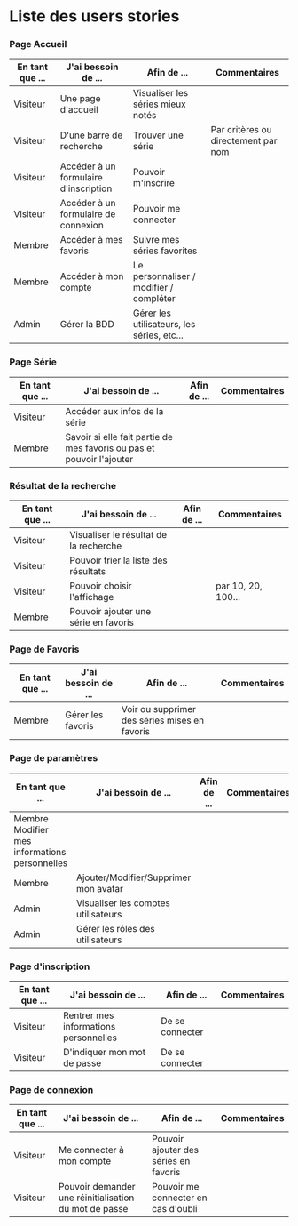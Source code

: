 # Liste des users stories

### Page Accueil

|En tant que ...|J'ai bessoin de ...|Afin de ...|Commentaires|
|-|-|-|-|
| Visiteur |Une page d'accueil|Visualiser les séries mieux notés| |
| Visiteur |D'une barre de recherche| Trouver une série |Par critères ou directement par nom|
| Visiteur|Accéder à un formulaire d'inscription|Pouvoir m'inscrire| |
| Visiteur |Accéder à un formulaire de connexion|Pouvoir me connecter| |
| Membre |Accéder à mes favoris|Suivre mes séries favorites| |
| Membre |Accéder à mon compte|Le personnaliser / modifier / compléter| |
| Admin |Gérer la BDD|Gérer les utilisateurs, les séries, etc...| |

### Page Série

|En tant que ...|J'ai bessoin de ...|Afin de ...|Commentaires|
|-|-|-|-|
| Visiteur |Accéder aux infos de la série| | |
| Membre |Savoir si elle fait partie de mes favoris ou pas et pouvoir l'ajouter| | |

### Résultat de la recherche

|En tant que ...|J'ai bessoin de ...|Afin de ...|Commentaires|
|-|-|-|-|
| Visiteur |Visualiser le résultat de la recherche| | |
| Visiteur |Pouvoir trier la liste des résultats| | |
| Visiteur|Pouvoir choisir l'affichage| |par 10, 20, 100...|
| Membre |Pouvoir ajouter une série en favoris| | |

### Page de Favoris

|En tant que ...|J'ai bessoin de ...|Afin de ...|Commentaires|
|-|-|-|-|
| Membre |Gérer les favoris|Voir ou supprimer des séries mises en favoris| |

### Page de paramètres

|En tant que ...|J'ai bessoin de ...|Afin de ...|Commentaires|
|-|-|-|-|
| Membre Modifier mes informations personnelles| | |
| Membre |Ajouter/Modifier/Supprimer mon avatar| | |
| Admin |Visualiser les comptes utilisateurs| | |
| Admin |Gérer les rôles des utilisateurs|

### Page d'inscription

|En tant que ...|J'ai bessoin de ...|Afin de ...|Commentaires|
|-|-|-|-|
| Visiteur |Rentrer mes informations personnelles|De se connecter| |
| Visiteur |D'indiquer mon mot de passe |De se connecter| |

### Page de connexion

|En tant que ...|J'ai bessoin de ...|Afin de ...|Commentaires|
|-|-|-|-|
| Visiteur |Me connecter à mon compte|Pouvoir ajouter des séries en favoris| |
| Visiteur |Pouvoir demander une réinitialisation du mot de passe|Pouvoir me connecter en cas d'oubli| |
